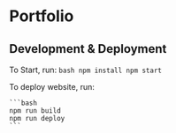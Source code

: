 # Portfolio

## Development & Deployment

To Start, run:
	```bash
	npm install
	npm start
	```

To deploy website, run:

	```bash
	npm run build
	npm run deploy
	```

